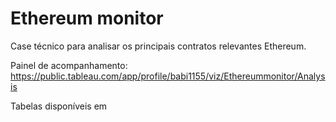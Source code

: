 # Ethereum monitor
Case técnico para analisar os principais contratos relevantes Ethereum.

Painel de acompanhamento: https://public.tableau.com/app/profile/babi1155/viz/Ethereummonitor/Analysis

Tabelas disponíveis em 
